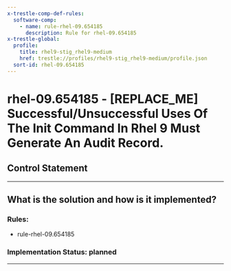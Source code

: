 ```yaml
---
x-trestle-comp-def-rules:
  software-comp:
    - name: rule-rhel-09.654185
      description: Rule for rhel-09.654185
x-trestle-global:
  profile:
    title: rhel9-stig_rhel9-medium
    href: trestle://profiles/rhel9-stig_rhel9-medium/profile.json
  sort-id: rhel-09.654185
---
```


# rhel-09.654185 - \[REPLACE_ME\] Successful/Unsuccessful Uses Of The Init Command In Rhel 9 Must Generate An Audit Record.

## Control Statement

______________________________________________________________________

## What is the solution and how is it implemented?

<!-- For implementation status enter one of: implemented, partial, planned, alternative, not-applicable -->

<!-- Note that the list of rules under ### Rules: is read-only and changes will not be captured after assembly to JSON -->

<!-- Add control implementation description here for control: rhel-09.654185 -->

### Rules:

  - rule-rhel-09.654185

### Implementation Status: planned

______________________________________________________________________
